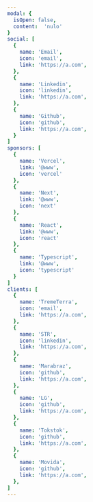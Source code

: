 ```yaml
---
modal: {
  isOpen: false,
  content:  'nulo'
}
social: [
  {
    name: 'Email',
    icon: 'email',
    link: 'https://a.com',
  },
  {
    name: 'Linkedin',
    icon: 'linkedin',
    link: 'https://a.com',
  },
  {
    name: 'Github',
    icon: 'github',
    link: 'https://a.com',
  }
]
sponsors: [
  {
    name: 'Vercel',
    link: '@www',
    icon: 'vercel'
  },
  {
    name: 'Next',
    link: '@www',
    icon: 'next'
  },
  {
    name: 'React',
    link: '@www',
    icon: 'react'
  },
  {
    name: 'Typescript',
    link: '@www',
    icon: 'typescript'
  }
]
clients: [
  {
    name: 'TremeTerra',
    icon: 'email',
    link: 'https://a.com',
  },
  {
    name: 'STR',
    icon: 'linkedin',
    link: 'https://a.com',
  },
  {
    name: 'Marabraz',
    icon: 'github',
    link: 'https://a.com',
  },
  {
    name: 'LG',
    icon: 'github',
    link: 'https://a.com',
  },
  {
    name: 'Tokstok',
    icon: 'github',
    link: 'https://a.com',
  },
  {
    name: 'Movida',
    icon: 'github',
    link: 'https://a.com',
  },
]
---
```





